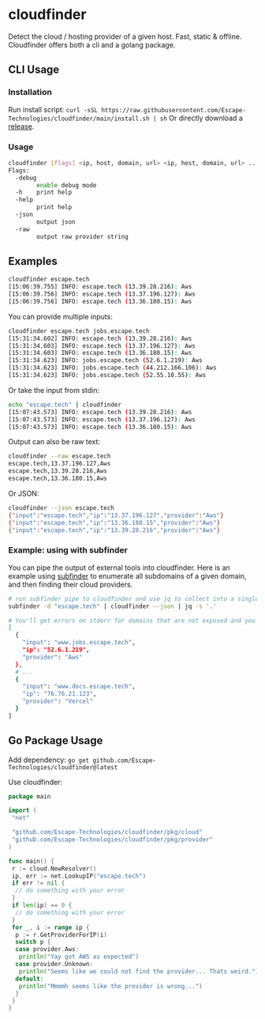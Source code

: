 # cloudfinder  

Detect the cloud / hosting provider of a given host. Fast, static & offline.  
Cloudfinder offers both a cli and a golang package.

## CLI Usage

### Installation

Run install script: `curl -sSL https://raw.githubusercontent.com/Escape-Technologies/cloudfinder/main/install.sh | sh`
Or directly download a [release](https://github.com/Escape-Technologies/cloudfinder/releases/latest).

### Usage

```bash
cloudfinder [flags] <ip, host, domain, url> <ip, host, domain, url> ...
Flags:
  -debug
        enable debug mode
  -h    print help
  -help
        print help
  -json
        output json
  -raw
        output raw provider string
```

## Examples

```bash
cloudfinder escape.tech
[15:06:39.755] INFO: escape.tech (13.39.28.216): Aws
[15:06:39.756] INFO: escape.tech (13.37.196.127): Aws
[15:06:39.756] INFO: escape.tech (13.36.180.15): Aws
```

You can provide multiple inputs:

```bash
cloudfinder escape.tech jobs.escape.tech
[15:31:34.602] INFO: escape.tech (13.39.28.216): Aws
[15:31:34.603] INFO: escape.tech (13.37.196.127): Aws
[15:31:34.603] INFO: escape.tech (13.36.180.15): Aws
[15:31:34.623] INFO: jobs.escape.tech (52.6.1.219): Aws
[15:31:34.623] INFO: jobs.escape.tech (44.212.166.106): Aws
[15:31:34.623] INFO: jobs.escape.tech (52.55.10.55): Aws
```

Or take the input from stdin:

```bash
echo "escape.tech" | cloudfinder 
[15:07:43.573] INFO: escape.tech (13.39.28.216): Aws
[15:07:43.573] INFO: escape.tech (13.37.196.127): Aws
[15:07:43.573] INFO: escape.tech (13.36.180.15): Aws
```

Output can also be raw text:

```bash
cloudfinder --raw escape.tech
escape.tech,13.37.196.127,Aws
escape.tech,13.39.28.216,Aws
escape.tech,13.36.180.15,Aws
```

Or JSON:

```bash
cloudfinder --json escape.tech
{"input":"escape.tech","ip":"13.37.196.127","provider":"Aws"}
{"input":"escape.tech","ip":"13.36.180.15","provider":"Aws"}
{"input":"escape.tech","ip":"13.39.28.216","provider":"Aws"}
```

### Example: using with subfinder

You can pipe the output of external tools into cloudfinder. Here is an example using [subfinder](https://github.com/projectdiscovery/subfinder) to enumerate all subdomains of a given domain, and then finding their cloud providers.

```bash
# run subfinder pipe to cloudfinder and use jq to collect into a single json
subfinder -d "escape.tech" | cloudfinder --json | jq -s '.'

# You'll get errors on stderr for domains that are not exposed and you'll get on stdout:
[
  {
    "input": "www.jobs.escape.tech",
    "ip": "52.6.1.219",
    "provider": "Aws"
  },
  # ...
  {
    "input": "www.docs.escape.tech",
    "ip": "76.76.21.123",
    "provider": "Vercel"
  }
]
```

## Go Package Usage

Add dependency: `go get github.com/Escape-Technologies/cloudfinder@latest`

Use cloudfinder:

```go
package main

import (
 "net"

 "github.com/Escape-Technologies/cloudfinder/pkg/cloud"
 "github.com/Escape-Technologies/cloudfinder/pkg/provider"
)

func main() {
 r := cloud.NewResolver()
 ip, err := net.LookupIP("escape.tech")
 if err != nil {
  // do something with your error
 }
 if len(ip) == 0 {
  // do something with your error
 }
 for _, i := range ip {
  p := r.GetProviderForIP(i)
  switch p {
  case provider.Aws:
   println("Yay got AWS as expected")
  case provider.Unknown:
   println("Seems like we could not find the provider... Thats weird.")
  default:
   println("Mmmmh seems like the provider is wrong...")
  }
 }
}
```
